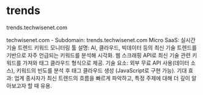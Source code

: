 # trends
trends.techwisenet.com


techwisenet.com - Subdomain: trends.techwisenet.com
Micro SaaS: 실시간 기술 트렌드 키워드 모니터링 툴
설명: AI, 클라우드, 빅데이터 등의 최신 기술 트렌드를 기반으로 자주 언급되는 키워드를 분석해 시각화. 웹 스크래핑 API로 최신 기술 관련 키워드를 가져와 태그 클라우드 형식으로 제공.
기술 요소: 외부 무료 API 사용(데이터 소스), 키워드의 빈도를 분석 후 태그 클라우드 생성 (JavaScript로 구현 가능).
기대 효과: 업계 종사자가 최신 트렌드의 흐름을 빠르게 파악하고, 특정 주제에 대해 더 깊이 알아보고자 할 때 유용.
